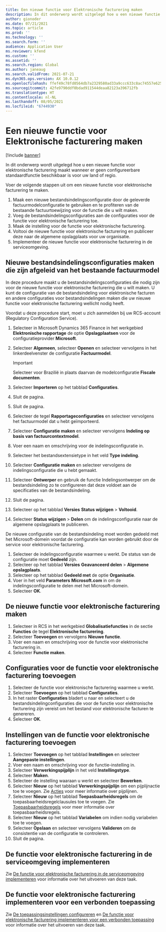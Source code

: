 ```yaml
---
title: Een nieuwe functie voor Elektronische facturering maken
description: In dit onderwerp wordt uitgelegd hoe u een nieuwe functie voor elektronische facturering maakt wanneer er geen configureerbare standaardfunctie beschikbaar is voor uw land of regio.
author: gionoder
ms.date: 07/21/2021
ms.topic: article
ms.prod: ''
ms.technology: ''
ms.search.form: ''
audience: Application User
ms.reviewer: kfend
ms.custom: ''
ms.assetid: ''
ms.search.region: Global
ms.author: janeaug
ms.search.validFrom: 2021-07-21
ms.dyn365.ops.version: AX 10.0.12
ms.openlocfilehash: ffef49c78fd0564db7a2329580ad33a9ccc633c8ac74557e625d1cfb29931576
ms.sourcegitcommit: 42fe9790ddf0bdad911544deaa82123a396712fb
ms.translationtype: HT
ms.contentlocale: nl-NL
ms.lasthandoff: 08/05/2021
ms.locfileid: "6744930"
---
```

# <a name="create-a-new-electronic-invoicing-feature"></a>Een nieuwe functie voor Elektronische facturering maken

[!include [banner](../includes/banner.md)]

In dit onderwerp wordt uitgelegd hoe u een nieuwe functie voor elektronische facturering maakt wanneer er geen configureerbare standaardfunctie beschikbaar is voor uw land of regio.

Voer de volgende stappen uit om een nieuwe functie voor elektronische facturering te maken.

1. Maak een nieuwe bestandsindelingsconfiguratie door de geleverde factuurmodelconfiguratie te gebruiken en te profiteren van de bestaande factuurtoewijzing voor de functie die u wilt maken.
2. Voeg de bestandsindelingsconfiguraties aan de configuraties voor de functie voor elektronische facturering toe.
3. Maak de instelling voor de functie voor elektronische facturering.
4. Voltooi de nieuwe functie voor elektronische facturering en publiceer deze naar de algemene opslagplaats voor uw organisatie.
5. Implementeer de nieuwe functie voor elektronische facturering in de serviceomgeving.

## <a name="create-new-file-format-configurations-that-are-derived-from-the-existing-invoice-model"></a>Nieuwe bestandsindelingsconfiguraties maken die zijn afgeleid van het bestaande factuurmodel

In deze procedure maakt u de bestandsindelingsconfiguraties die nodig zijn voor de nieuwe functie voor elektronische facturering die u wilt maken. U kunt de configuratie van de bestandsindeling voor elektronische facturen en andere configuraties voor bestandsindelingen maken die uw nieuwe functie voor elektronische facturering wellicht nodig heeft.

Voordat u deze procedure start, moet u zich aanmelden bij uw RCS-account (Regulatory Configuration Service).

1. Selecteer in Microsoft Dynamics 365 Finance in het werkgebied **Elektronische rapportage** de optie **Opslagplaatsen** voor de configuratieprovider **Microsoft**.
2. Selecteer **Algemeen**, selecteer **Openen** en selecteer vervolgens in het linkerdeelvenster de configuratie **Factuurmodel**.

    > [!IMPORTANT]
    > Selecteer voor Brazilië in plaats daarvan de modelconfiguratie **Fiscale documenten**.

3. Selecteer **Importeren** op het tabblad **Configuraties**.
4. Sluit de pagina.
5. Sluit de pagina.
6. Selecteer de tegel **Rapportageconfiguraties** en selecteer vervolgens het factuurmodel dat u hebt geïmporteerd.
7. Selecteer **Configuratie maken** en selecteer vervolgens **Indeling op basis van factuurcontextmodel**.
8. Voer een naam en omschrijving voor de indelingsconfiguratie in.
9. Selecteer het bestandsextensietype in het veld **Type indeling**.
10. Selecteer **Configuratie maken** en selecteer vervolgens de indelingsconfiguratie die u hebt gemaakt.
11. Selecteer **Ontwerper** en gebruik de functie Indelingsontwerper om de bestandsindeling zo te configureren dat deze voldoet aan de specificaties van de bestandsindeling.
12. Sluit de pagina.
13. Selecteer op het tabblad **Versies** **Status wijzigen** \> **Voltooid**.
14. Selecteer **Status wijzigen** \> **Delen** om de indelingsconfiguratie naar de algemene opslagplaats te publiceren.

De nieuwe configuratie van de bestandsindeling moet worden gedeeld met het Microsoft-domein voordat de configuratie kan worden gebruikt door de service voor elektronische facturering.

1. Selecteer de indelingsconfiguratie waarmee u werkt. De status van de configuratie moet **Gedeeld** zijn.
2. Selecteer op het tabblad **Versies** **Geavanceerd delen** \> **Algemene opslagplaats**.
3. Selecteer op het tabblad **Gedeeld met** de optie **Organisatie**.
4. Voer in het veld **Parameters** **Microsoft.com** in om de indelingsconfiguratie te delen met het Microsoft-domein.
5. Selecteer **OK**.

## <a name="create-the-new-electronic-invoicing-feature"></a>De nieuwe functie voor elektronische facturering maken

1. Selecteer in RCS in het werkgebied **Globalisatiefuncties** in de sectie **Functies** de tegel **Elektronische facturering**.
2. Selecteer **Toevoegen** en vervolgens **Nieuwe functie**.
3. Voer een naam en omschrijving voor de functie voor elektronische facturering in.
4. Selecteer **Functie maken**.

## <a name="add-electronic-invoicing-feature-configurations"></a>Configuraties voor de functie voor elektronische facturering toevoegen

1. Selecteer de functie voor elektronische facturering waarmee u werkt.
2. Selecteer **Toevoegen** op het tabblad **Configuraties**.
3. In het raster **Configuraties** bladert u naar en selecteert u de bestandsindelingconfiguraties die voor de functie voor elektronische facturering zijn vereist om het bestand voor elektronische facturen te genereren.
4. Selecteer **OK**.

## <a name="add-electronic-invoicing-feature-setups"></a>Instellingen van de functie voor elektronische facturering toevoegen

1. Selecteer **Toevoegen** op het tabblad **Instellingen** en selecteer **Aangepaste instellingen**.
2. Voer een naam en omschrijving voor de functie-instelling in.
3. Selecteer **Verwerkingspijplijn** in het veld **Instellingstype**.
4. Selecteer **Maken**.
5. Selecteer de instelling waaraan u werkt en selecteer **Bewerken**.
6. Selecteer **Nieuw** op het tabblad **Verwerkingspijplijn** om een pijplijnactie toe te voegen. Zie [Acties](e-invoicing-configuration-rcs.md#actions) voor meer informatie over pijplijnen.
7. Selecteer **Nieuw** op het tabblad **Toepasbaarheidsregels** om de toepasbaarheidsregelclausules toe te voegen. Zie [Toepasbaarheidsregels](e-invoicing-configuration-rcs.md#applicability-rules) voor meer informatie over toepasbaarheidsregels.
8. Selecteer **Nieuw** op het tabblad **Variabelen** om indien nodig variabelen toe te voegen.
9. Selecteer **Opslaan** en selecteer vervolgens **Valideren** om de consistentie van de configuratie te controleren.
10. Sluit de pagina.

## <a name="deploy-the-electronic-invoicing-feature-to-the-service-environment"></a>De functie voor elektronische facturering in de serviceomgeving implementeren

Zie [De functie voor elektronische facturering in de serviceomgeving implementeren](e-invoicing-get-started.md#deploy-the-electronic-invoicing-feature-to-service-environment) voor informatie over het uitvoeren van deze taak.

## <a name="deploy-the-electronic-invoicing-feature-to-a-connected-application"></a>De functie voor elektronische facturering implementeren voor een verbonden toepassing

Zie [De toepassingsinstellingen configureren](e-invoicing-get-started.md#configure-the-application-setup) en [De functie voor elektronische facturering implementeren voor een verbonden toepassing](e-invoicing-get-started.md#deploy-the-electronic-invoicing-feature-to-connected-application) voor informatie over het uitvoeren van deze taak.
